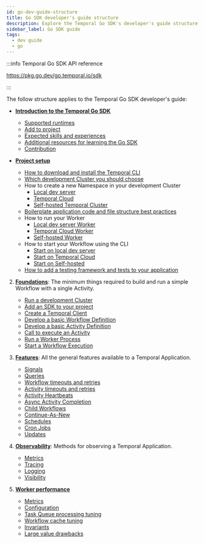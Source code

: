 ```yaml
---
id: go-dev-guide-structure
title: Go SDK developer's guide structure
description: Explore the Temporal Go SDK's developer's guide structure.
sidebar_label: Go SDK guide
tags:
  - dev guide
  - go
---
```


:::info Temporal Go SDK API reference

https://pkg.go.dev/go.temporal.io/sdk

:::

The follow structure applies to the Temporal Go SDK developer's guide:

- [**Introduction to the Temporal Go SDK**](/go/introduction-to-go-sdk)

  - [Supported runtimes](/go/introduction-to-go-sdk#supported-runtimes)
  - [Add to project](/go/introduction-to-go-sdk#add-to-project)
  - [Expected skills and experiences](/go/introduction-to-go-sdk#expected-skills-and-experiences)
  - [Additional resources for learning the Go SDK](/go/introduction-to-go-sdk#additional-resources)
  - [Contribution](/go/introduction-to-go-sdk#contribution)

- [**Project setup**](/go/go-dev-guide-structure)
  - [How to download and install the Temporal CLI](/go/install-cli)
  - [Which development Cluster you should choose](/go/choose-dev-cluster)
  - How to create a new Namespace in your development Cluster
    - [Local dev server](/go/choose-dev-cluster#local-dev-server)
    - [Temporal Cloud](/go/choose-dev-cluster#temporal-cloud)
    - [Self-hosted Temporal Cluster](/go/choose-dev-cluster#self-hosted-temporal-cluster)
  - [Boilerplate application code and file structure best practices](/go/project-structure)
  - How to run your Worker
    - [Local dev server Worker](/go/backgroundcheck-boilerplate-run-a-dev-server-worker)
    - [Temporal Cloud Worker](/go/backgroundcheck-boilerplate-cloud-worker)
    - [Self-hosted Worker](/go/self-hosted-worker-docker-network)
  - How to start your Workflow using the CLI
    - [Start on local dev server](/go/backgroundcheck-boilerplate-start-workflow#local-dev-server)
    - [Start on Temporal Cloud](/go/backgroundcheck-boilerplate-start-workflow#temporal-cloud)
    - [Start on Self-hosted](/go/backgroundcheck-boilerplate-start-workflow#self-hosted)
  - [How to add a testing framework and tests to your application](/go/backgroundcheck-boilerplate-add-test-framework)

2. [**Foundations**](/go/foundations): The minimum things required to build and run a simple Workflow with a single Activity.

   - [Run a development Cluster](/dev-guide/go/foundations#run-a-dev-cluster)
   - [Add an SDK to your project](/dev-guide/go/foundations#add-your-sdk)
   - [Create a Temporal Client](/dev-guide/go/foundations#connect-to-a-cluster)
   - [Develop a basic Workflow Definition](/dev-guide/go/foundations#develop-workflows)
   - [Develop a basic Activity Definition](/dev-guide/go/foundations#develop-activities)
   - [Call to execute an Activity](/dev-guide/go/foundations#activity-execution)
   - [Run a Worker Process](/dev-guide/go/foundations#run-worker-processes)
   - [Start a Workflow Execution](/dev-guide/go/foundations#start-workflow-execution)

3. [**Features**](/dev-guide/go/features): All the general features available to a Temporal Application.

   - [Signals](/dev-guide/go/features#signals)
   - [Queries](/dev-guide/go/features#queries)
   - [Workflow timeouts and retries](/dev-guide/go/features#workflow-timeouts)
   - [Activity timeouts and retries](/dev-guide/go/features#activity-timeouts)
   - [Activity Heartbeats](/dev-guide/go/features#activity-heartbeats)
   - [Async Activity Completion](/dev-guide/go/features#asynchronous-activity-completion)
   - [Child Workflows](/dev-guide/go/features#child-workflows)
   - [Continue-As-New](/dev-guide/go/features#continue-as-new)
   - [Schedules](/dev-guide/go/features#schedule-a-workflow)
   - [Cron Jobs](/dev-guide/go/features#temporal-cron-jobs)
   - [Updates](/dev-guide/go/features#updates)

4. [**Observability**](/dev-guide/go/observability): Methods for observing a Temporal Application.

   - [Metrics](/dev-guide/go/observability#metrics)
   - [Tracing](/dev-guide/go/observability#tracing)
   - [Logging](/dev-guide/go/observability#logging)
   - [Visibility](/dev-guide/go/observability#visibility)

5. [**Worker performance**](/dev-guide/worker-performance)

   - [Metrics](/dev-guide/worker-performance#metrics)
   - [Configuration](/dev-guide/worker-performance#configuration)
   - [Task Queue processing tuning](/dev-guide/worker-performance#task-queues-processing-tuning)
   - [Workflow cache tuning](/dev-guide/worker-performance#workflow-cache-tuning)
   - [Invariants](/dev-guide/worker-performance#invariants)
   - [Large value drawbacks](/dev-guide/worker-performance#drawbacks-of-putting-just-large-values-everywhere)

